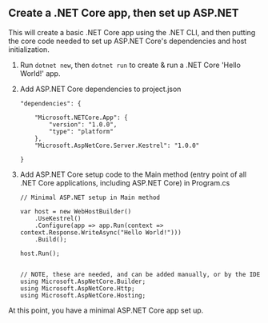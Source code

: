 ## Create a .NET Core app, then set up ASP.NET 

This will create a basic .NET Core app using the .NET CLI, and then putting the core code needed to set up ASP.NET Core's dependencies and host initialization. 

1. Run ```dotnet new```, then ```dotnet run``` to create & run a .NET Core 'Hello World!' app. 
1. Add ASP.NET Core dependencies to project.json

    ```
    "dependencies": {

        "Microsoft.NETCore.App": {
            "version": "1.0.0",
            "type": "platform"
        },
        "Microsoft.AspNetCore.Server.Kestrel": "1.0.0"
    
    }
    ```

2. Add ASP.NET Core setup code to the Main method (entry point of all .NET Core applications, including ASP.NET Core) in Program.cs

    ```
    // Minimal ASP.NET setup in Main method

    var host = new WebHostBuilder()
        .UseKestrel()
        .Configure(app => app.Run(context => context.Response.WriteAsync("Hello World!")))
        .Build();

    host.Run();


    // NOTE, these are needed, and can be added manually, or by the IDE 
    using Microsoft.AspNetCore.Builder;
    using Microsoft.AspNetCore.Http;
    using Microsoft.AspNetCore.Hosting;
    ```

At this point, you have a minimal ASP.NET Core app set up.
